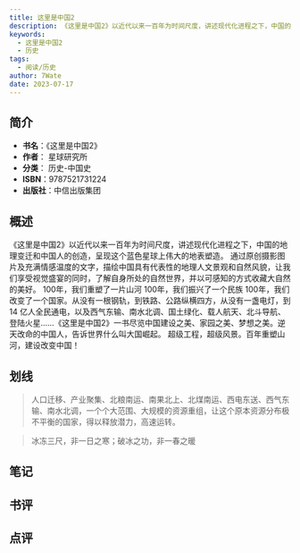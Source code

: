 ```yaml
---
title: 这里是中国2
description: 《这里是中国2》以近代以来一百年为时间尺度，讲述现代化进程之下，中国的地理变迁和中国人的创造，呈现这个蓝色星球上伟大的地表塑造。 通过原创摄影图片及充满情感温度的文字，描绘中国具有代表性的地理人文景观和自然风貌，让我们享受视觉盛宴的同时，了解自身所处的自然
keywords:
  - 这里是中国2
  - 历史
tags:
  - 阅读/历史
author: 7Wate
date: 2023-07-17
---
```


## 简介

- **书名**：《这里是中国2》
- **作者**： 星球研究所
- **分类**： 历史-中国史
- **ISBN**：9787521731224
- **出版社**：中信出版集团

## 概述

《这里是中国2》以近代以来一百年为时间尺度，讲述现代化进程之下，中国的地理变迁和中国人的创造，呈现这个蓝色星球上伟大的地表塑造。 通过原创摄影图片及充满情感温度的文字，描绘中国具有代表性的地理人文景观和自然风貌，让我们享受视觉盛宴的同时，了解自身所处的自然世界，并以可感知的方式收藏大自然的美好。 100年，我们重塑了一片山河 100年，我们振兴了一个民族 100年，我们改变了一个国家。从没有一根钢轨，到铁路、公路纵横四方，从没有一盏电灯，到14 亿人全民通电，以及西气东输、南水北调、国土绿化、载人航天、北斗导航、登陆火星……《这里是中国2》一书尽览中国建设之美、家园之美、梦想之美。逆天改命的中国人，告诉世界什么叫大国崛起。 超级工程，超级风景。百年重塑山河，建设改变中国！

## 划线 
 

> 人口迁移、产业聚集、北粮南运、南果北上、北煤南运、西电东送、西气东输、南水北调，一个个大范围、大规模的资源重组，让这个原本资源分布极不平衡的国家，得以释放潜力，高速运转。 

> 冰冻三尺，非一日之寒；破冰之功，非一春之暖

## 笔记


## 书评


## 点评
